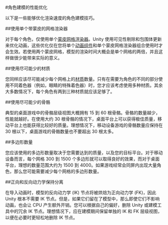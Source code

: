 #角色建模的性能优化

以下是一些能够优化渲染速度的角色建模技巧。

##使用单个带蒙皮的网格渲染器

对于每个角色，仅使用单个[蒙皮网格渲染器](class-SkinnedMeshRenderer.html)。Unity 使用可见性剔除和包围体更新来优化动画，这些优化仅在您将单个[动画组件](class-Animation.html)和单个蒙皮网格渲染器组合使用时才会生效。若使用两个蒙皮网格，模型的渲染时间大概会是单个网格的两倍，并且这样做很少能带来实际的意义。

##使用尽可能少的材质

您同样应该尽可能减少每个网格上的[材质](class-Material.html)数量。只有在需要为角色的不同的部分使用不同着色器（例如，眼睛的特殊着色器）时，您才应该考虑使用多种材质。其余大多数情况下，每个角色有两到三种材质就应该足够了。

##使用尽可能少的骨骼

典型的桌面游戏中的骨骼层级视图大概拥有 15 到 60 根骨骼。骨骼的数量越少，性能就越好。在使用大约 30 根骨骼的情况下，桌面平台上可以获得极佳质量，移动平台上也能获得比较好的质量。理想情况下，移动设备游戏的骨骼数量应保持在 30 根以下，桌面游戏的骨骼数量也不要超出 30 根太多。

##多边形数量

您应该使用的多边形数量取决于您需要达到的质量，以及您的目标平台。对于移动设备而言，每个网格 300 到 1500 个多边形就可以取得良好的效果，而对于桌面平台，理想的数量范围大约为 1500 到 4000。如果游戏经常会同屏内出现大量角色，那么您可能需要减少每个网格的多边形数量。

##正向和反向动力学保持分离

在导入动画时，模型的反向动力学 (IK) 节点将被烘焙为正向动力学 (FK)，因此 Unity 根本不需要 IK 节点。但是，如果它们留在了模型中，那么即使它们不影响动画，也会让 CPU 产生额外开销。您可以根据自己的偏好，删除 Unity 或建模工具中的冗余 IK 节点。理想情况下，应在建模期间保留单独的 IK 和 FK 层级视图，以便在必要时更轻松地删除 IK 节点。
